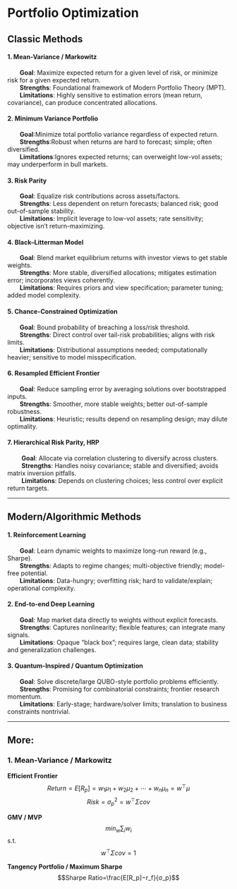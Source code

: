 # Portfolio Optimization

## Classic Methods
#### 1. Mean-Variance / Markowitz
&ensp;&ensp;&ensp;&ensp;**Goal**: Maximize expected return for a given level of risk, or minimize risk for a given expected return.<br>
&ensp;&ensp;&ensp;&ensp;**Strengths**: Foundational framework of Modern Portfolio Theory (MPT).<br>
&ensp;&ensp;&ensp;&ensp;**Limitations**: Highly sensitive to estimation errors (mean return, covariance), can produce concentrated allocations.

#### 2. Minimum Variance Portfolio
&ensp;&ensp;&ensp;&ensp;**Goal**:Minimize total portfolio variance regardless of expected return.<br>
&ensp;&ensp;&ensp;&ensp;**Strengths**:Robust when returns are hard to forecast; simple; often diversified.<br>
&ensp;&ensp;&ensp;&ensp;**Limitations**:Ignores expected returns; can overweight low-vol assets; may underperform in bull markets.

#### 3. Risk Parity
&ensp;&ensp;&ensp;&ensp;**Goal**: Equalize risk contributions across assets/factors.<br>
&ensp;&ensp;&ensp;&ensp;**Strengths**: Less dependent on return forecasts; balanced risk; good out-of-sample stability.<br>
&ensp;&ensp;&ensp;&ensp;**Limitations**: Implicit leverage to low-vol assets; rate sensitivity; objective isn’t return-maximizing.

#### 4. Black–Litterman Model
&ensp;&ensp;&ensp;&ensp;**Goal**: Blend market equilibrium returns with investor views to get stable weights.<br>
&ensp;&ensp;&ensp;&ensp;**Strengths**: More stable, diversified allocations; mitigates estimation error; incorporates views coherently.<br>
&ensp;&ensp;&ensp;&ensp;**Limitations**: Requires priors and view specification; parameter tuning; added model complexity.

#### 5. Chance-Constrained Optimization
&ensp;&ensp;&ensp;&ensp;**Goal**: Bound probability of breaching a loss/risk threshold.<br>
&ensp;&ensp;&ensp;&ensp;**Strengths**: Direct control over tail-risk probabilities; aligns with risk limits.<br>
&ensp;&ensp;&ensp;&ensp;**Limitations**: Distributional assumptions needed; computationally heavier; sensitive to model misspecification.

#### 6. Resampled Efficient Frontier
&ensp;&ensp;&ensp;&ensp;**Goal**: Reduce sampling error by averaging solutions over bootstrapped inputs.<br>
&ensp;&ensp;&ensp;&ensp;**Strengths**: Smoother, more stable weights; better out-of-sample robustness.<br>
&ensp;&ensp;&ensp;&ensp;**Limitations**: Heuristic; results depend on resampling design; may dilute optimality.

#### 7. Hierarchical Risk Parity, HRP
&ensp;&ensp;&ensp;&ensp; **Goal**: Allocate via correlation clustering to diversify across clusters.<br>
&ensp;&ensp;&ensp;&ensp; **Strengths**: Handles noisy covariance; stable and diversified; avoids matrix inversion pitfalls.<br>
&ensp;&ensp;&ensp;&ensp; **Limitations**: Depends on clustering choices; less control over explicit return targets.

-------

## Modern/Algorithmic Methods
#### 1. Reinforcement Learning
&ensp;&ensp;&ensp;&ensp;**Goal**: Learn dynamic weights to maximize long-run reward (e.g., Sharpe).<br>
&ensp;&ensp;&ensp;&ensp;**Strengths**: Adapts to regime changes; multi-objective friendly; model-free potential.<br>
&ensp;&ensp;&ensp;&ensp;**Limitations**: Data-hungry; overfitting risk; hard to validate/explain; operational complexity.

#### 2. End-to-end Deep Learning
&ensp;&ensp;&ensp;&ensp;**Goal**: Map market data directly to weights without explicit forecasts.<br>
&ensp;&ensp;&ensp;&ensp;**Strengths**: Captures nonlinearity; flexible features; can integrate many signals.<br>
&ensp;&ensp;&ensp;&ensp;**Limitations**: Opaque “black box”; requires large, clean data; stability and generalization challenges.

#### 3. Quantum-Inspired / Quantum Optimization
&ensp;&ensp;&ensp;&ensp;**Goal**: Solve discrete/large QUBO-style portfolio problems efficiently.<br>
&ensp;&ensp;&ensp;&ensp;**Strengths**: Promising for combinatorial constraints; frontier research momentum.<br>
&ensp;&ensp;&ensp;&ensp;**Limitations**: Early-stage; hardware/solver limits; translation to business constraints nontrivial.


-----
## More:

### 1. Mean-Variance / Markowitz
**Efficient Frontier**
$$Return= E[R_p​]=w_1​μ_1​+w_2​μ_2​+⋯+w_n​μ_n​=w^⊤μ$$
$$Risk= σ_p^2​=w^⊤Σcov$$

**GMV / MVP**
$$min_w \sum_i w_i $$s.t.$$ w^⊤Σcov=1$$

**Tangency Portfolio / Maximum Sharpe**
$$Sharpe Ratio=\frac{E[R_p​]−r_f}{σ_p}$$
